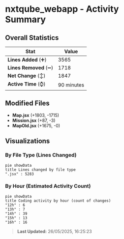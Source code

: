 # nxtqube_webapp - Activity Summary 

## Overall Statistics

| Stat                   | Value                                                             |
| ---------------------- | ----------------------------------------------------------------- |
| **Lines Added** (➕)   | 3565                                          |
| **Lines Removed** (➖) | 1718                                        |
| **Net Change** (↕)    | 1847                |
| **Active Time** (⌚)   | 90 minutes |


## Modified Files
- **Map.jsx** (+1803, -1715)
- **Mission.jsx** (+87, -3)
- **MapOld.jsx** (+1675, -0)

## Visualizations

### By File Type (Lines Changed)

```mermaid
pie showData
title Lines changed by file type
".jsx" : 5283
```

### By Hour (Estimated Activity Count)

```mermaid
pie showData
title Coding activity by hour (count of changes)
"12h" : 6
"13h" : 7
"14h" : 39
"15h" : 13
"16h" : 16
```


> **Last Updated:** 26/05/2025, 16:25:23